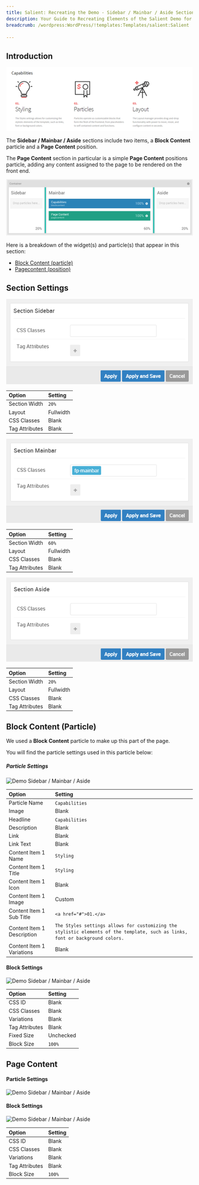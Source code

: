 ```yaml
---
title: Salient: Recreating the Demo - Sidebar / Mainbar / Aside Sections
description: Your Guide to Recreating Elements of the Salient Demo for WordPress
breadcrumb: /wordpress:WordPress/!templates:Templates/salient:Salient

---
```


## Introduction

![](assets/demo_8.png)

The **Sidebar / Mainbar / Aside** sections include two items, a **Block Content** particle and a **Page Content** position.

The **Page Content** section in particular is a simple **Page Content** positions particle, adding any content assigned to the page to be rendered on the front end.

![](assets/home_mainbar.png)

Here is a breakdown of the widget(s) and particle(s) that appear in this section:

* [Block Content (particle)](#gantry-5-particle-(block-content))
* [Pagecontent (position)](#page-content)

## Section Settings

![](assets/demo_mainbar_settings.png)

| Option         | Setting   |
| :-----         | :-----    |
| Section Width  | `20%`     |
| Layout         | Fullwidth |
| CSS Classes    | Blank     |
| Tag Attributes | Blank     |

![](assets/demo_mainbar_settings2.png)

| Option         | Setting   |
| :-----         | :-----    |
| Section Width  | `60%`     |
| Layout         | Fullwidth |
| CSS Classes    | Blank     |
| Tag Attributes | Blank     |

![](assets/demo_mainbar_settings3.png)

| Option         | Setting   |
| :-----         | :-----    |
| Section Width  | `20%`     |
| Layout         | Fullwidth |
| CSS Classes    | Blank     |
| Tag Attributes | Blank     |

## Block Content (Particle)

We used a **Block Content** particle to make up this part of the page.

You will find the particle settings used in this particle below:

##### Particle Settings

![Demo Sidebar / Mainbar / Aside](demo_mainbar_5.png)

| Option                     | Setting                                                                                                                        |
| :-----                     | :-----                                                                                                                         |
| Particle Name              | `Capabilities`                                                                                                                 |
| Image                      | Blank                                                                                                                          |
| Headline                   | `Capabilities`                                                                                                                          |
| Description                | Blank                                                                                                                          |
| Link                       | Blank                                                                                                                          |
| Link Text                  | Blank                                                                                                                          |
| Content Item 1 Name        | `Styling`                                                                                                                      |
| Content Item 1 Title       | `Styling`                                                                                                                      |
| Content Item 1 Icon        | Blank                                                                                                                          |
| Content Item 1 Image       | Custom                                                                                                                         |
| Content Item 1 Sub Title   | `<a href="#">01.</a>`                                                                                                          |
| Content Item 1 Description | `The Styles settings allows for customizing the stylistic elements of the template, such as links, font or background colors.` |
| Content Item 1 Variations  | Blank                                                                                                                          |

#### Block Settings

![Demo Sidebar / Mainbar / Aside](demo_mainbar_4.png)

| Option         | Setting   |
| :-----         | :-----    |
| CSS ID         | Blank     |
| CSS Classes    | Blank     |
| Variations     | Blank     |
| Tag Attributes | Blank     |
| Fixed Size     | Unchecked |
| Block Size     | `100%`    |

## Page Content

#### Particle Settings

![Demo Sidebar / Mainbar / Aside](demo_mainbar_10.png)

#### Block Settings

![Demo Sidebar / Mainbar / Aside](demo_mainbar_11.png)

| Option         | Setting |
| :-----         | :-----  |
| CSS ID         | Blank   |
| CSS Classes    | Blank   |
| Variations     | Blank   |
| Tag Attributes | Blank   |
| Block Size     | `100%`  |